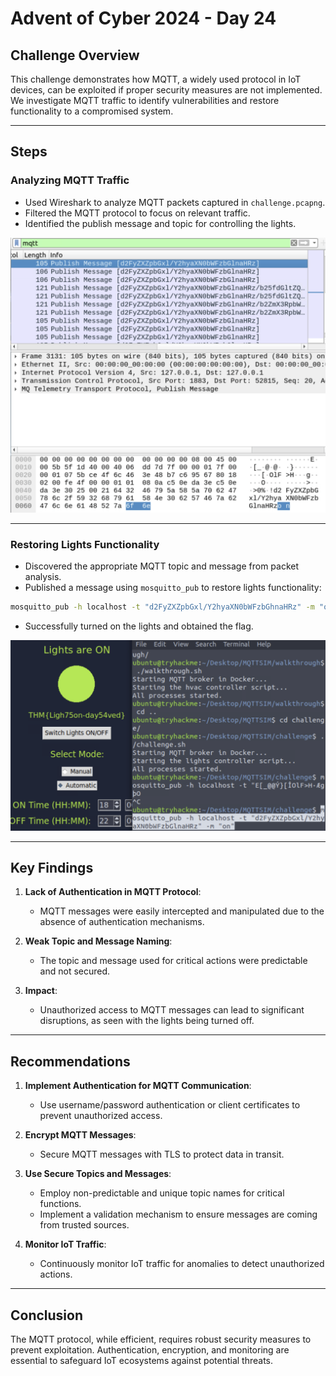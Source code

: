 # Advent of Cyber 2024 - Day 24

## Challenge Overview
This challenge demonstrates how MQTT, a widely used protocol in IoT devices, can be exploited if proper security measures are not implemented. We investigate MQTT traffic to identify vulnerabilities and restore functionality to a compromised system.

---

## Steps

### Analyzing MQTT Traffic
- Used Wireshark to analyze MQTT packets captured in `challenge.pcapng`.
- Filtered the MQTT protocol to focus on relevant traffic.
- Identified the publish message and topic for controlling the lights.

![MQTT Traffic Analysis](images/OnMessageFound.png)

---

### Restoring Lights Functionality
- Discovered the appropriate MQTT topic and message from packet analysis.
- Published a message using `mosquitto_pub` to restore lights functionality:

```bash
mosquitto_pub -h localhost -t "d2FyZXZpbGxl/Y2hyaXN0bWFzbGhnaHRz" -m "on"
```

- Successfully turned on the lights and obtained the flag.

![Lights Restored](images/MessageSentFlagFound.png)

---

## Key Findings
1. **Lack of Authentication in MQTT Protocol**:
   - MQTT messages were easily intercepted and manipulated due to the absence of authentication mechanisms.

2. **Weak Topic and Message Naming**:
   - The topic and message used for critical actions were predictable and not secured.

3. **Impact**:
   - Unauthorized access to MQTT messages can lead to significant disruptions, as seen with the lights being turned off.

---

## Recommendations
1. **Implement Authentication for MQTT Communication**:
   - Use username/password authentication or client certificates to prevent unauthorized access.

2. **Encrypt MQTT Messages**:
   - Secure MQTT messages with TLS to protect data in transit.

3. **Use Secure Topics and Messages**:
   - Employ non-predictable and unique topic names for critical functions.
   - Implement a validation mechanism to ensure messages are coming from trusted sources.

4. **Monitor IoT Traffic**:
   - Continuously monitor IoT traffic for anomalies to detect unauthorized actions.

---

## Conclusion
The MQTT protocol, while efficient, requires robust security measures to prevent exploitation. Authentication, encryption, and monitoring are essential to safeguard IoT ecosystems against potential threats.
